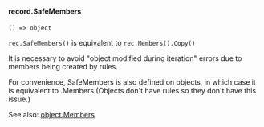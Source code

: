 #### record.SafeMembers

``` suneido
() => object
```

`rec.SafeMembers()` is equivalent to `rec.Members().Copy()`

It is necessary to avoid "object modified during iteration" errors due to members being created by rules.

For convenience, SafeMembers is also defined on objects, in which case it is equivalent to .Members (Objects don't have rules so they don't have this issue.)

See also: [object.Members](<../../../Language/Reference/Object/object.Members.md>)